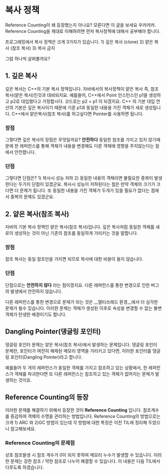 # 복사 정책
Reference Counting이 왜 등장했는지 아나요? 모른다면 이 글을 보세요 우캬캬캬.
Reference Counting을 제대로 이해하려면 먼저 복사정책에 대해서 공부해야 합니다.

프로그래밍에서 복사 정책은 크게 3가지가 있습니다.
	1) 깊은 복사 (clone)
	2) 얕은 복사 (참조 복사)
	3) 복사 금지

그럼 하나씩 살펴볼까요?

## 1. 깊은 복사
깊은 복사는 C++의 기본 복사 정책입니다. 자바에서의 복사정책이 얕은 복사 즉, 참조 복사(얕은 복사)인것과 대비되지요.
예를들어, C++에서 Point 인스턴스인 p1을 생성하고 p2로 대입했다고 가정합시다. 코드로는 p2 = p1 이 되겠지요. 
C++ 의 기본 대입 연산의 기본은 깊은 복사이기 때문에 기존 p1과 동일한 내용을 가진 객체가 새로 생성됩니다. C++에서 얕은복사(참조 복사)를 하고싶다면 Pointer를 사용하면 됩니다.

### 장점
그렇다면 깊은 복사의 장점은 무엇일까요? __안전하다__
동일한 참조를 가지고 있지 않기때문에 한 레퍼런스를 통해 객체가 내용을 변경해도 다른 객체에 영향을 주지않는다는 점에서 안전합니다.

### 단점
그렇다면 단점은? 1) 복사시 성능 저하 2) 동일한 내용의 객체라면 불필요한 중복이 발생한다는 두가지 단점이 있겠군요.
복사시 성능이 저하된다는 점은 만약 객체의 크기가 크다면 더 문제가 됩니다. 또 동일한 내용을 가진 객체가 두개가 있을 필요가 없다는 점에서 중복의 문제도 있겠군요.

## 2. 얕은 복사(참조 복사)
자바의 기본 복사 정책인 얕은 복사(참조 복사)입니다. 깊은 복사처럼 동일한 객체를 새로이 생성하는 것이 아닌 기존의 참조를 동일하게 가리키는 것을 말합니다.

### 장점
참조 복사는 동일 참조만을 가지면 되므로 복사에 대한 비용이 들지 않습니다.

### 단점
단점으로는 __안전하지 않다__ 라는 점이겠지요. 다른 레퍼런스를 통한 변경으로 인한 버그의 발생에서 안전하지 않습니다.  

다른 레퍼런스를 통한 변경으로 문제가 되는 것은 __멀티쓰레드 환경__에서 더 심각한 문제가 될수 있습니다. 
이러한 문제는 객체가 생성된 이후로 속성을 변경할 수 없는 불변객체가 탄생한 배경이기도 합니다.

## Dangling Pointer(댕글링 포인터)
댕글링 포인터 문제는 얕은 복사(참조 복사)에서 발생하는 문제입니다. 
댕글링 포인터 문제란, 포인터가 여전히 해제된 메모리 영역을 가리키고 있다면, 이러한 포인터를 댕글링 포인터(Dangling Pointer)라고 합니다.

예를들어 두 개의 레퍼런스가 동일한 객체를  가지고 참조하고 있는 상황에서, 한 레퍼런스가 객체를 파괴한다면 또 다른 레퍼런스는 참조하고 있는 객체가 없어지는 문제가 발생하는 것이죠.

## Reference Counting의 등장 
이러한 문제를 해결하기 위해서 등장한 것이 __Reference Counting__ 입니다. 참조계수를 증감하여 객체의 수명을 관리하는 방법입니다. 
Reference Counting의 방법으로는 크게 1) ARC 와 2)GC 방법이 있는데 각 방법에 대한 특징은 이전 TIL에 정리해 두었으니 참고해보세요.

### Reference Counting의 문제점
상호 참조발생 시 참조 계수가 0이 되지 못하여 메모리 누수가 발생할 수 있습니다. 이러한 문제는 강한 참조 / 약한 참조로 나누어 해결할 수 있습니다. 이 내용은 다음 TIL에서 다루도록 하겠습니다. 
